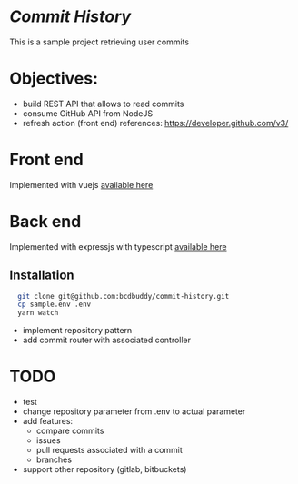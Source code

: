 # _Commit History_
This is a sample project retrieving user commits



# Objectives:
- build REST API that allows to read commits
- consume GitHub API from NodeJS
- refresh action (front end)
references: https://developer.github.com/v3/

# Front end
Implemented with vuejs [available here](./frontend/README.md)

# Back end
Implemented with expressjs with typescript [available here](./backend/README.md)

## Installation

```bash
  git clone git@github.com:bcdbuddy/commit-history.git
  cp sample.env .env
  yarn watch
```

- implement repository pattern
- add commit router with associated controller

# TODO
- test
- change repository parameter from .env to actual parameter
- add features:
  * compare commits
  * issues
  * pull requests associated with a commit
  * branches
- support other repository (gitlab, bitbuckets)